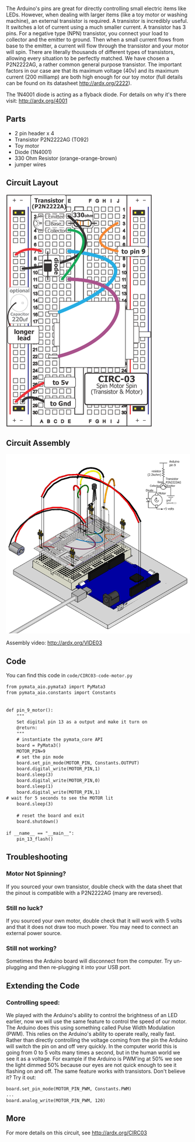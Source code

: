 The Arduino's pins are great for directly controlling small electric
items like LEDs. However, when dealing with larger items (like a
toy motor or washing machine), an external transistor is required. A
transistor is incredibly useful. It switches a lot of current using a
much smaller current. A transistor has 3 pins. For a negative type (NPN)
transistor, you connect your load to collector and the emitter to ground. 
Then when a small current flows from base to the emitter, a current will 
flow through the transistor and your motor will spin. There are literally 
thousands of different types of transistors, allowing every situation to be 
perfectly matched. We have chosen a P2N2222AG, a rather common general purpose transistor.
 The important factors in our case are that its maximum voltage (40v) and its maximum current (200 milliamp) are both high enough for our toy motor (full details can be found on its datasheet http://ardx.org/2222).

The 1N4001 diode is acting as a flyback diode. For details on why it's there visit: http://ardx.org/4001

<a id="parts"></a>
## Parts

* 2 pin header x 4
* Transistor P2N2222AG (TO92)
* Toy motor
* Diode (1N4001) 
* 330 Ohm Resistor (orange-orange-brown)
* jumper wires

<a id="circuit"></a>
## Circuit Layout
[<img style="max-width:400px" src="../../images/circ/CIRC03-sheet-small.png" alt="Circuit Layout"/>](../../images/circ/CIRC03-sheet.png)

<a id="assembly"></a>
## Circuit Assembly
![Assembly Diagram](../../images/assembly/CIRC-03-3dexploded.png "Assembly Diagram")

Assembly video: http://ardx.org/VIDE03

<a id="code"></a>
## Code

You can find this code in `code/CIRC03-code-motor.py`

	from pymata_aio.pymata3 import PyMata3
	from pymata_aio.constants import Constants


	def pin_9_motor():
		"""
		Set digital pin 13 as a output and make it turn on
		@return:
		"""
		# instantiate the pymata_core API
		board = PyMata3()
		MOTOR_PIN=9
		# set the pin mode
		board.set_pin_mode(MOTOR_PIN, Constants.OUTPUT)
		board.digital_write(MOTOR_PIN,1)
		board.sleep(3)
		board.digital_write(MOTOR_PIN,0)
		board.sleep(1)
		board.digital_write(MOTOR_PIN,1)
	# wait for 5 seconds to see the MOTOR lit
		board.sleep(3)
	
		# reset the board and exit
		board.shutdown()
	
	if __name__ == "__main__":
		pin_13_flash()
	

<a id="troubleshooting"></a>
## Troubleshooting

### Motor Not Spinning?
If you sourced your own transistor, double check with the data sheet that the pinout is compatible with a P2N2222AG (many are reversed).

### Still no luck?
If you sourced your own motor, double check that it will work with 5 volts and that it does not draw too much power. You may need to connect an external power source.

### Still not working?
Sometimes the Arduino board will disconnect from the computer. Try un-plugging and then re-plugging it into your USB port.

<a id="extending"></a>
## Extending the Code

### Controlling speed:
We played with the Arduino's ability to control the brightness of an LED earlier, now we will use the same feature to control the speed of our motor. The Arduino does this using something called Pulse Width Modulation (PWM). This relies on the Arduino's ability to operate really, really fast. Rather than directly controlling the voltage coming from the pin the Arduino will switch the pin on and off very quickly. In the computer world this is going from 0 to 5 volts many times a second, but in the human world we see it as a voltage. For example if the Arduino is PWM'ing at 50% we see the light dimmed 50% because our eyes are not quick enough to see it flashing on and off. The same feature works with transistors. Don't believe it? Try it out:

    board.set_pin_mode(MOTOR_PIN_PWM, Constants.PWM)
	... 
    board.analog_write(MOTOR_PIN_PWM, 120)

<a id="more"></a>
## More
For more details on this circuit, see http://ardx.org/CIRC03
